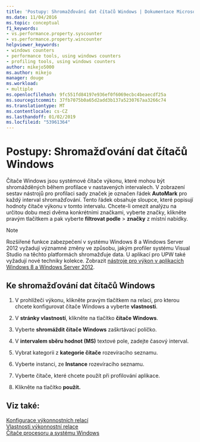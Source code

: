 ```yaml
---
title: 'Postupy: Shromažďování dat čítačů Windows | Dokumentace Microsoftu'
ms.date: 11/04/2016
ms.topic: conceptual
f1_keywords:
- vs.performance.property.syscounter
- vs.performance.property.wincounter
helpviewer_keywords:
- windows counters
- performance tools, using windows counters
- profiling tools, using windows counters
author: mikejo5000
ms.author: mikejo
manager: douge
ms.workload:
- multiple
ms.openlocfilehash: 9fc551fd84197e936ef0f6069ecbc4beaecdf25a
ms.sourcegitcommit: 37fb7075b0a65d2add3b137a5230767aa3266c74
ms.translationtype: MT
ms.contentlocale: cs-CZ
ms.lasthandoff: 01/02/2019
ms.locfileid: "53961364"
---
```

# <a name="how-to-collect-windows-counter-data"></a>Postupy: Shromažďování dat čítačů Windows

Čítače Windows jsou systémové čítače výkonu, které mohou být shromážděných během profilace v nastavených intervalech. V zobrazení sestav nástrojů pro profilaci sady značek je označen řádek **AutoMark** pro každý interval shromažďování. Tento řádek obsahuje sloupce, které popisují hodnoty čítače výkonu v tomto intervalu. Chcete-li omezit analýzu na určitou dobu mezi dvěma konkrétními značkami, vyberte značky, klikněte pravým tlačítkem a pak vyberte **filtrovat podle** > **značky** z místní nabídky.

> [!NOTE]
> Rozšířené funkce zabezpečení v systému Windows 8 a Windows Server 2012 vyžadují významné změny ve způsobu, jakým profiler systému Visual Studio na těchto platformách shromažďuje data. U aplikací pro UPW také vyžadují nové techniky kolekce. Zobrazit [nástroje pro výkon v aplikacích Windows 8 a Windows Server 2012](../profiling/performance-tools-on-windows-8-and-windows-server-2012-applications.md).

## <a name="to-collect-windows-counter-data"></a>Ke shromažďování dat čítačů Windows

1. V prohlížeči výkonu, klikněte pravým tlačítkem na relaci, pro kterou chcete konfigurovat čítače Windows a vyberte **vlastnosti**.

2. V **stránky vlastností**, klikněte na tlačítko **čítače Windows**.

3. Vyberte **shromáždit čítače Windows** zaškrtávací políčko.

4. V **intervalem sběru hodnot (MS)** textové pole, zadejte časový interval.

5. Vybrat kategorii z **kategorie čítače** rozevíracího seznamu.

6. Vyberte instanci, ze **Instance** rozevíracího seznamu.

7. Vyberte čítače, které chcete použít při profilování aplikace.

8. Klikněte na tlačítko **použít.**

## <a name="see-also"></a>Viz také:

[Konfigurace výkonnostních relací](../profiling/configuring-performance-sessions.md)  
[Vlastnosti výkonnostní relace](../profiling/performance-session-properties.md)  
[Čítače procesoru a systému Windows](../profiling/cpu-and-windows-counters.md)